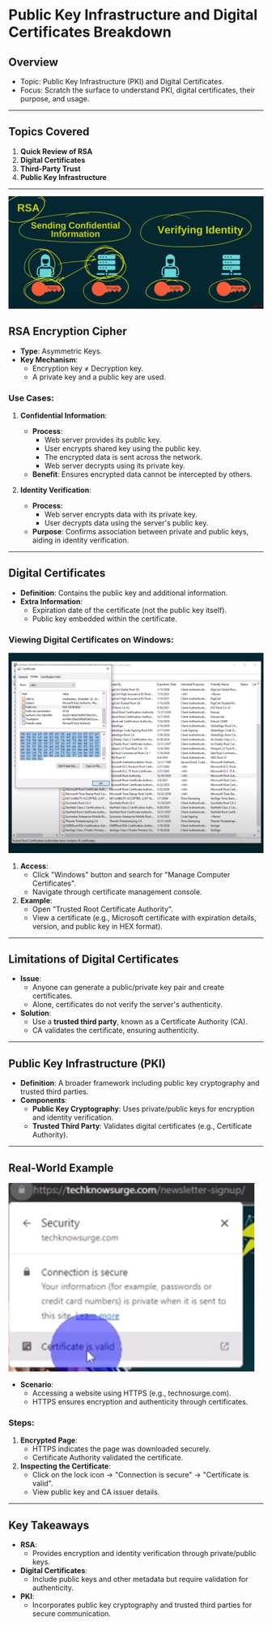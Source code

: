 # Public Key Infrastructure and Digital Certificates Breakdown

## **Overview**
- Topic: Public Key Infrastructure (PKI) and Digital Certificates.
- Focus: Scratch the surface to understand PKI, digital certificates, their purpose, and usage.

---

## **Topics Covered**
1. **Quick Review of RSA**
2. **Digital Certificates**
3. **Third-Party Trust**
4. **Public Key Infrastructure**

---
![alt text](image.png)

## **RSA Encryption Cipher**
- **Type**: Asymmetric Keys.
- **Key Mechanism**:
  - Encryption key ≠ Decryption key.
  - A private key and a public key are used.
  
### **Use Cases**:
1. **Confidential Information**:
   - **Process**:
     - Web server provides its public key.
     - User encrypts shared key using the public key.
     - The encrypted data is sent across the network.
     - Web server decrypts using its private key.
   - **Benefit**: Ensures encrypted data cannot be intercepted by others.
   
2. **Identity Verification**:
   - **Process**:
     - Web server encrypts data with its private key.
     - User decrypts data using the server's public key.
   - **Purpose**: Confirms association between private and public keys, aiding in identity verification.

---

## **Digital Certificates**
- **Definition**: Contains the public key and additional information.
- **Extra Information**:
  - Expiration date of the certificate (not the public key itself).
  - Public key embedded within the certificate.
  
### **Viewing Digital Certificates on Windows**:
![alt text](image-1.png)
1. **Access**:
   - Click "Windows" button and search for "Manage Computer Certificates".
   - Navigate through certificate management console.
2. **Example**:
   - Open "Trusted Root Certificate Authority".
   - View a certificate (e.g., Microsoft certificate with expiration details, version, and public key in HEX format).

---

## **Limitations of Digital Certificates**
- **Issue**:
  - Anyone can generate a public/private key pair and create certificates.
  - Alone, certificates do not verify the server's authenticity.
- **Solution**:
  - Use a **trusted third party**, known as a Certificate Authority (CA).
  - CA validates the certificate, ensuring authenticity.

---

## **Public Key Infrastructure (PKI)**
- **Definition**: A broader framework including public key cryptography and trusted third parties.
- **Components**:
  - **Public Key Cryptography**: Uses private/public keys for encryption and identity verification.
  - **Trusted Third Party**: Validates digital certificates (e.g., Certificate Authority).

---

## **Real-World Example**
![alt text](image-2.png)
- **Scenario**:
  - Accessing a website using HTTPS (e.g., technosurge.com).
  - HTTPS ensures encryption and authenticity through certificates.
  
### **Steps**:
1. **Encrypted Page**:
   - HTTPS indicates the page was downloaded securely.
   - Certificate Authority validated the certificate.
2. **Inspecting the Certificate**:
   - Click on the lock icon → "Connection is secure" → "Certificate is valid".
   - View public key and CA issuer details.

---

## **Key Takeaways**
- **RSA**:
  - Provides encryption and identity verification through private/public keys.
- **Digital Certificates**:
  - Include public keys and other metadata but require validation for authenticity.
- **PKI**:
  - Incorporates public key cryptography and trusted third parties for secure communication.